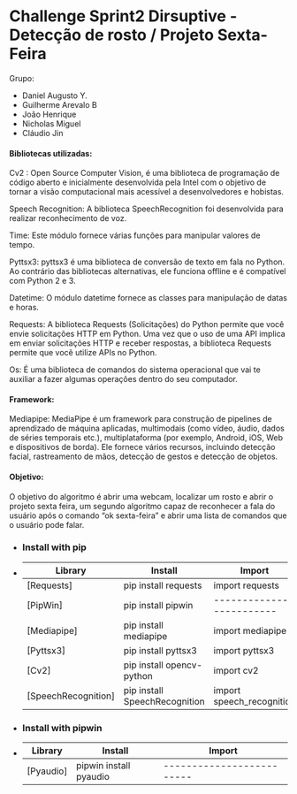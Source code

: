 <h1>Challenge Sprint2 Dirsuptive - Detecção de rosto / Projeto Sexta-Feira</h1>

<p>Grupo:</p>
<ul>
  <li>Daniel Augusto Y. </li>
  <li>Guilherme Arevalo B</li>
  <li>João Henrique</li>
  <li>Nicholas Miguel</li>
  <li>Cláudio Jin</li>
</ul>

<h4>Bibliotecas utilizadas:</h4>
<p></p>
<p>Cv2 : Open Source Computer Vision, é uma biblioteca de programação de código aberto e inicialmente desenvolvida pela Intel com o objetivo 
de tornar a visão computacional mais acessível a desenvolvedores e hobistas.</p>

<p>Speech Recognition: A biblioteca SpeechRecognition foi desenvolvida para realizar reconhecimento de voz.</p>

<p>Time: Este módulo fornece várias funções para manipular valores de tempo.</p>

<p>Pyttsx3: pyttsx3 é uma biblioteca de conversão de texto em fala no Python. Ao contrário das bibliotecas alternativas, 
ele funciona offline e é compatível com Python 2 e 3.</p>

<p>Datetime: O módulo datetime fornece as classes para manipulação de datas e horas.</p>

<p>Requests: A biblioteca Requests (Solicitações) do Python permite que você envie solicitações HTTP em Python.
Uma vez que o uso de uma API implica em enviar solicitações HTTP e receber respostas, a biblioteca Requests permite que você utilize APIs no Python.</p>

<p>Os: É uma biblioteca de comandos do sistema operacional que vai te auxiliar a fazer algumas operações dentro do seu computador.</p>

<h4>Framework:</h4>
	<p>Mediapipe: MediaPipe é um framework para construção de pipelines de aprendizado de máquina aplicadas, multimodais (como vídeo, áudio, dados de séries temporais etc.), multiplataforma (por exemplo, Android, iOS, Web e dispositivos de borda). Ele fornece vários recursos, incluindo detecção facial, rastreamento de mãos, detecção de gestos e detecção de objetos.</p>

<h4>Objetivo: </h4>
<p>O objetivo do algoritmo é abrir uma webcam, localizar um rosto e abrir o projeto sexta feira, um segundo algoritmo capaz de reconhecer a fala do usuário após o comando “ok sexta-feira” e abrir uma lista de comandos que o usuário pode falar.</p>

* ### Install with pip
* | Library                                     | Install                       | Import        	    |
  | ------------------------------------------- | ----------------------------- | ------------------------- |
  | [Requests] 				        | pip install requests          | import requests 	    |
  | [PipWin] 				        | pip install pipwin            | ------------------------- |
  | [Mediapipe] 				| pip install mediapipe         | import mediapipe  	    |
  | [Pyttsx3] 				        | pip install pyttsx3           | import pyttsx3	    |
  | [Cv2] 				        | pip install opencv-python     | import cv2 		    |
  | [SpeechRecognition] 			| pip install SpeechRecognition | import speech_recognition |
  
* ### Install with pipwin
* | Library                                     | Install                       | Import       		    |
  | ------------------------------------------- | ----------------------------- | ------------------------- |
  | [Pyaudio] 				        | pipwin install pyaudio        | ------------------------- |
